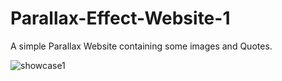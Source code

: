 # Parallax-Effect-Website-1
A simple Parallax Website containing some images and Quotes.

![showcase1](https://user-images.githubusercontent.com/20366883/33439100-a54f4c38-d612-11e7-8d0a-f728d1ee3cf7.png)
